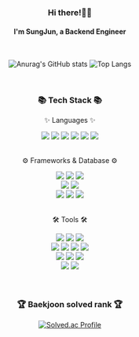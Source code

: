 <div align=center>
  
### Hi there!👋👋
####  I'm SungJun, a Backend Engineer

</div><br>
<div align=center>

![Anurag's GitHub stats](https://github-readme-stats-sand-six-91.vercel.app/api?username=tjdwnsmm&show_icons=true&count_private=true&line_height=24&theme=material-palenight&hide=stars)
![Top Langs](https://github-readme-stats.vercel.app/api/top-langs/?username=tjdwnsmm&layout=compact&theme=material-palenight)

</div>
<br>

<div align=center>
	<h3>📚 Tech Stack 📚</h3>
	<p>✨ Languages ✨</p>
</div>
<div align=center>
  <img src="https://img.shields.io/badge/JAVA-008080?style=flat-square&logo=JAVA&logoColor=white"/></a> 
  <img src="https://img.shields.io/badge/Python-3776AB?style=flat-square&logo=Python&logoColor=white"/></a> 
  <img src="https://img.shields.io/badge/C-A8B9CC?style=flat-square&logo=C&logoColor=white"/></a>
  <img src="https://img.shields.io/badge/html-E34F26?style=flat-square&logo=HTML5&logoColor=white"/></a> 
  <img src="https://img.shields.io/badge/css-1572B6?style=flat-square&logo=CSS3&logoColor=white"/></a>
  <img src="https://img.shields.io/badge/Javascript-F7DF1E?style=flat-square&logo=Javascript&logoColor=white"/></a>
</div>
<br>
<div align=center>
  <p>⚙ Frameworks & Database ⚙</p>
</div>
<div align=center>
  <img src="https://img.shields.io/badge/Spring-6DB33F?style=flat&logo=Spring&logoColor=white" /></a>
  <img src="https://img.shields.io/badge/SpringBoot-6DB33F?style=flat-square&logo=SpringBoot&logoColor=white"/></a> 
  <img src="https://img.shields.io/badge/Spring Security-6DB33F?style=flat-square&logo=Spring Security&logoColor=white"/></a><br>
  <img src="https://img.shields.io/badge/Vue.js-4FC08D?style=flat-square&logo=Vue.js&logoColor=white"/></a>
  <img src="https://img.shields.io/badge/Bootstrap-7952B3?style=flat&logo=Bootstrap&logoColor=white" /></a><br>
  <img src="https://img.shields.io/badge/MySQL-4479A1?style=flat-square&logo=MySQL&logoColor=white"/></a>
  <img src="https://img.shields.io/badge/MariaDB-003545?style=flat-square&logo=MariaDB&logoColor=white"/></a>
  <img src="https://img.shields.io/badge/Mybatis-000000?style=flat&logo=Fluentd&logoColor=white" /></a>
</div>
<br>
<div align=center>
  <p>🛠 Tools 🛠</p>
</div>
<div align=center>
  <img src="https://img.shields.io/badge/AWS-232F3E?style=flat-square&logo=Amazon AWS&logoColor=white"/></a>
  <img src="https://img.shields.io/badge/Jenkins-D24939?style=flat-square&logo=Jenkins&logoColor=white"/></a>
  <img src="https://img.shields.io/badge/Docker-2496ED?style=flat-square&logo=DOcker&logoColor=white"/></a><br>
  <img src="https://img.shields.io/badge/Jira-0052CC?style=flat-square&logo=Jira&logoColor=white"/></a>
  <img src="https://img.shields.io/badge/Notion-000000?style=flat-square&logo=Notion&logoColor=white"/></a>
  <img src="https://img.shields.io/badge/github-181717?style=flat&logo=github&logoColor=white">
  <img src="https://img.shields.io/badge/GitLab-FC6D26?style=flat&logo=GitLab&logoColor=white"><br>
  <img src="https://img.shields.io/badge/IntelliJ IDEA-000000?style=flat-square&logo=IntelliJ IDEA&logoColor=white"/></a>
  <img src="https://img.shields.io/badge/Eclipse IDE-2C2255?style=flat&logo=Eclipse IDE&logoColor=white"/></a>
  <img src="https://img.shields.io/badge/PyCharm-000000?style=flat&logo=PyCharm&logoColor=white"/></a><br>
  <img src="https://img.shields.io/badge/Visual Studio Code-007ACC?style=flat&logo=Visual Studio Code&logoColor=white"/></a>
  <img src="https://img.shields.io/badge/Anaconda-44A833?style=flat&logo=Anaconda&logoColor=white"/></a>
</div>
<br><br>

<div align=center>
  <h3>🏆 Baekjoon solved rank 🏆</h3>
  
  [![Solved.ac Profile](http://mazassumnida.wtf/api/v2/generate_badge?boj=tjdwnsmm)](https://solved.ac/tjdwnsmm/)  

</div>
